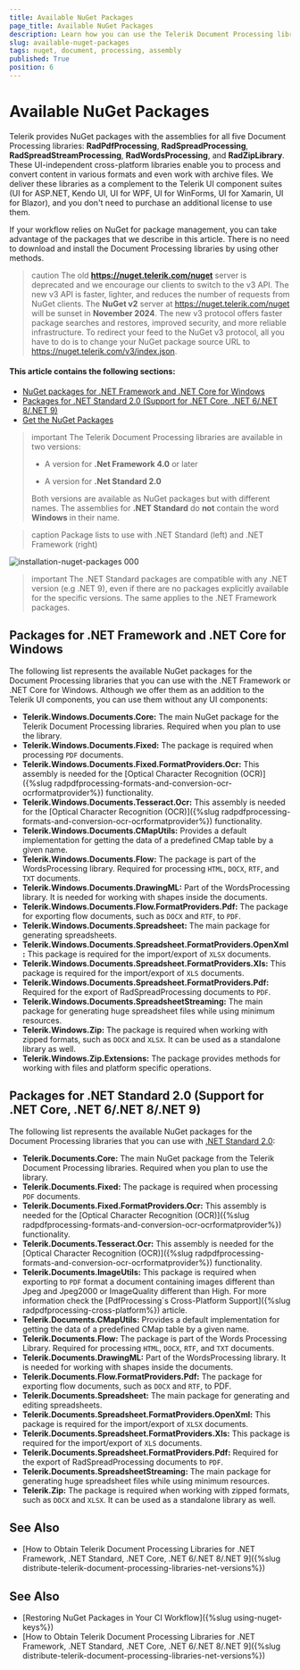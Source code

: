 ```yaml
---
title: Available NuGet Packages
page_title: Available NuGet Packages
description: Learn how you can use the Telerik Document Processing libraries through NuGet.
slug: available-nuget-packages
tags: nuget, document, processing, assembly
published: True
position: 6
---
```


# Available NuGet Packages 

Telerik provides NuGet packages with the assemblies for all five Document Processing libraries: __RadPdfProcessing__, __RadSpreadProcessing__, __RadSpreadStreamProcessing__, __RadWordsProcessing__, and __RadZipLibrary__. These UI-independent cross-platform libraries enable you to process and convert content in various formats and even work with archive files. We deliver these libraries as a complement to the Telerik UI component suites (UI for ASP.NET, Kendo UI, UI for WPF, UI for WinForms, UI for Xamarin, UI for Blazor), and you don't need to purchase an additional license to use them.

If your workflow relies on NuGet for package management, you can take advantage of the packages that we describe in this article. There is no need to download and install the Document Processing libraries by using other methods.

>caution The old **https://nuget.telerik.com/nuget** server is deprecated and we encourage our clients to switch to the v3 API. The new v3 API is faster, lighter, and reduces the number of requests from NuGet clients. The **NuGet v2** server at https://nuget.telerik.com/nuget will be sunset in **November 2024**. The new v3 protocol offers faster package searches and restores, improved security, and more reliable infrastructure. To redirect your feed to the NuGet v3 protocol, all you have to do is to change your NuGet package source URL to https://nuget.telerik.com/v3/index.json.  

#### This article contains the following sections:

* [NuGet packages for .NET Framework and .NET Core for Windows](#packages-for-net-framework-and-net-core-for-windows)
* [Packages for .NET Standard 2.0 (Support for .NET Core, .NET 6/.NET 8/.NET 9)](#packages-for-net-standard-20-net-core-net-6-net-8)
* [Get the NuGet Packages](#get-the-nuget-packages)


>important The Telerik Document Processing libraries are available in two versions:
>
>* A version for __.Net Framework 4.0__ or later
>
>* A version for __.Net Standard 2.0__
>
>Both versions are available as NuGet packages but with different names. The assemblies for __.NET Standard__ do __not__ contain the word __Windows__ in their name.

>caption Package lists to use with .NET Standard (left) and .NET Framework (right)

![installation-nuget-packages 000](images/installation-nuget-packages000.png)

>important The .NET Standard packages are compatible with any .NET version (e.g .NET 9), even if there are no packages explicitly available for the specific versions. The same applies to the .NET Framework packages.

## Packages for .NET Framework and .NET Core for Windows

The following list represents the available NuGet packages for the Document Processing libraries that you can use with the .NET Framework or .NET Core for Windows. Although we offer them as an addition to the Telerik UI components, you can use them without any UI components:

* __Telerik.Windows.Documents.Core:__ The main NuGet package for the Telerik Document Processing libraries. Required when you plan to use the library.
* __Telerik.Windows.Documents.Fixed:__ The package is required when processing `PDF` documents.
* __Telerik.Windows.Documents.Fixed.FormatProviders.Ocr:__ This assembly is needed for the [Optical Character Recognition (OCR)]({%slug radpdfprocessing-formats-and-conversion-ocr-ocrformatprovider%}) functionality.
* __Telerik.Windows.Documents.Tesseract.Ocr:__ This assembly is needed for the [Optical Character Recognition (OCR)]({%slug radpdfprocessing-formats-and-conversion-ocr-ocrformatprovider%}) functionality.
* __Telerik.Windows.Documents.CMapUtils:__ Provides a default implementation for getting the data of a predefined CMap table by a given name.
* __Telerik.Windows.Documents.Flow:__ The package is part of the WordsProcessing library. Required for processing `HTML`, `DOCX`, `RTF`, and `TXT` documents.
* __Telerik.Windows.Documents.DrawingML:__ Part of the WordsProcessing library. It is needed for working with shapes inside the documents. 
* __Telerik.Windows.Documents.Flow.FormatProviders.Pdf:__ The package for exporting flow documents, such as `DOCX` and `RTF`, to `PDF`.
* __Telerik.Windows.Documents.Spreadsheet:__ The main package for generating spreadsheets.
* __Telerik.Windows.Documents.Spreadsheet.FormatProviders.OpenXml:__ This package is required for the import/export of `XLSX` documents. 
* __Telerik.Windows.Documents.Spreadsheet.FormatProviders.Xls:__ This package is required for the import/export of `XLS` documents. 
* __Telerik.Windows.Documents.Spreadsheet.FormatProviders.Pdf:__ Required for the export of RadSpreadProcessing documents to `PDF`.
* __Telerik.Windows.Documents.SpreadsheetStreaming:__ The main package for generating huge spreadsheet files while using minimum resources.
* __Telerik.Windows.Zip:__ The package is required when working with zipped formats, such as `DOCX` and `XLSX`. It can be used as a standalone library as well. 
* __Telerik.Windows.Zip.Extensions:__ The package provides methods for working with files and platform specific operations. 

## Packages for .NET Standard 2.0 (Support for .NET Core, .NET 6/.NET 8/.NET 9)

The following list represents the available NuGet packages for the Document Processing libraries that you can use with [.NET Standard 2.0](https://github.com/dotnet/standard/blob/master/docs/versions/netstandard2.0.md):

* __Telerik.Documents.Core:__ The main NuGet package from the Telerik Document Processing libraries. Required when you plan to use the library.
* __Telerik.Documents.Fixed:__ The package is required when processing `PDF` documents.
* __Telerik.Documents.Fixed.FormatProviders.Ocr:__ This assembly is needed for the [Optical Character Recognition (OCR)]({%slug radpdfprocessing-formats-and-conversion-ocr-ocrformatprovider%}) functionality.
* __Telerik.Documents.Tesseract.Ocr:__ This assembly is needed for the [Optical Character Recognition (OCR)]({%slug radpdfprocessing-formats-and-conversion-ocr-ocrformatprovider%}) functionality.
* __Telerik.Documents.ImageUtils:__ This package is required when exporting to `PDF` format a document containing images different than Jpeg and Jpeg2000 or ImageQuality different than High. For more information check the [PdfProcessing`s Cross-Platform Support]({%slug radpdfprocessing-cross-platform%}) article.
* __Telerik.Documents.CMapUtils:__ Provides a default implementation for getting the data of a predefined CMap table by a given name.
* __Telerik.Documents.Flow:__ The package is part of the Words Processing Library. Required for processing `HTML`, `DOCX`, `RTF`, and `TXT` documents.
* __Telerik.Documents.DrawingML:__ Part of the WordsProcessing library. It is needed for working with shapes inside the documents. 
* __Telerik.Documents.Flow.FormatProviders.Pdf:__ The package for exporting flow documents, such as `DOCX` and `RTF`, to PDF.
* __Telerik.Documents.Spreadsheet:__ The main package for generating and editing spreadsheets.
* __Telerik.Documents.Spreadsheet.FormatProviders.OpenXml:__ This package is required for the import/export of `XLSX` documents.
* __Telerik.Documents.Spreadsheet.FormatProviders.Xls:__ This package is required for the import/export of `XLS` documents.
* __Telerik.Documents.Spreadsheet.FormatProviders.Pdf:__ Required for the export of RadSpreadProcessing documents to `PDF`.
* __Telerik.Documents.SpreadsheetStreaming:__ The main package for generating huge spreadsheet files while using minimum resources.
* __Telerik.Zip:__ The package is required when working with zipped formats, such as `DOCX` and `XLSX`. It can be used as a standalone library as well. 

## See Also

- [How to Obtain Telerik Document Processing Libraries for .NET Framework, .NET Standard, .NET Core, .NET 6/.NET 8/.NET 9]({%slug distribute-telerik-document-processing-libraries-net-versions%})


## See Also

 * [Restoring NuGet Packages in Your CI Workflow]({%slug using-nuget-keys%})
 * [How to Obtain Telerik Document Processing Libraries for .NET Framework, .NET Standard, .NET Core, .NET 6/.NET 8/.NET 9]({%slug distribute-telerik-document-processing-libraries-net-versions%})
